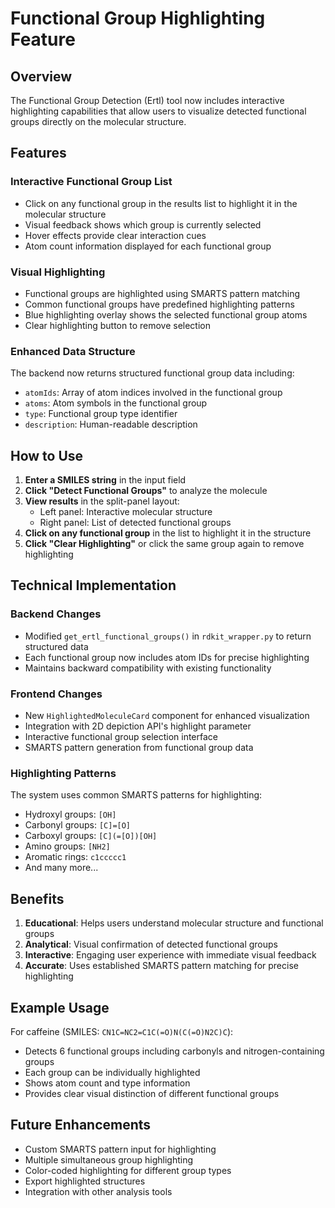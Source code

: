 # Functional Group Highlighting Feature

## Overview

The Functional Group Detection (Ertl) tool now includes interactive highlighting capabilities that allow users to visualize detected functional groups directly on the molecular structure.

## Features

### Interactive Functional Group List
- Click on any functional group in the results list to highlight it in the molecular structure
- Visual feedback shows which group is currently selected
- Hover effects provide clear interaction cues
- Atom count information displayed for each functional group

### Visual Highlighting
- Functional groups are highlighted using SMARTS pattern matching
- Common functional groups have predefined highlighting patterns
- Blue highlighting overlay shows the selected functional group atoms
- Clear highlighting button to remove selection

### Enhanced Data Structure
The backend now returns structured functional group data including:
- `atomIds`: Array of atom indices involved in the functional group
- `atoms`: Atom symbols in the functional group
- `type`: Functional group type identifier
- `description`: Human-readable description

## How to Use

1. **Enter a SMILES string** in the input field
2. **Click "Detect Functional Groups"** to analyze the molecule
3. **View results** in the split-panel layout:
   - Left panel: Interactive molecular structure
   - Right panel: List of detected functional groups
4. **Click on any functional group** in the list to highlight it in the structure
5. **Click "Clear Highlighting"** or click the same group again to remove highlighting

## Technical Implementation

### Backend Changes
- Modified `get_ertl_functional_groups()` in `rdkit_wrapper.py` to return structured data
- Each functional group now includes atom IDs for precise highlighting
- Maintains backward compatibility with existing functionality

### Frontend Changes
- New `HighlightedMoleculeCard` component for enhanced visualization
- Integration with 2D depiction API's highlight parameter
- Interactive functional group selection interface
- SMARTS pattern generation from functional group data

### Highlighting Patterns
The system uses common SMARTS patterns for highlighting:
- Hydroxyl groups: `[OH]`
- Carbonyl groups: `[C]=[O]` 
- Carboxyl groups: `[C](=[O])[OH]`
- Amino groups: `[NH2]`
- Aromatic rings: `c1ccccc1`
- And many more...

## Benefits

1. **Educational**: Helps users understand molecular structure and functional groups
2. **Analytical**: Visual confirmation of detected functional groups
3. **Interactive**: Engaging user experience with immediate visual feedback
4. **Accurate**: Uses established SMARTS pattern matching for precise highlighting

## Example Usage

For caffeine (SMILES: `CN1C=NC2=C1C(=O)N(C(=O)N2C)C`):
- Detects 6 functional groups including carbonyls and nitrogen-containing groups
- Each group can be individually highlighted
- Shows atom count and type information
- Provides clear visual distinction of different functional groups

## Future Enhancements

- Custom SMARTS pattern input for highlighting
- Multiple simultaneous group highlighting
- Color-coded highlighting for different group types
- Export highlighted structures
- Integration with other analysis tools

